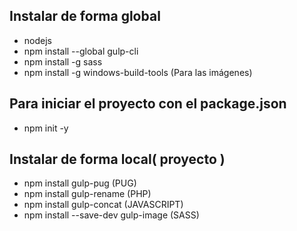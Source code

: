 ## Instalar de forma global
- nodejs
- npm install --global gulp-cli
- npm install -g sass
- npm install -g windows-build-tools (Para las imágenes)

## Para iniciar el proyecto con el package.json
- npm init -y

## Instalar de forma local( proyecto )
- npm install gulp-pug (PUG)
- npm install gulp-rename (PHP)
- npm install gulp-concat (JAVASCRIPT)
- npm install --save-dev gulp-image (SASS)
